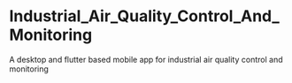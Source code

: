 # Industrial_Air_Quality_Control_And_Monitoring
A desktop and flutter based mobile app for industrial air quality control and monitoring
